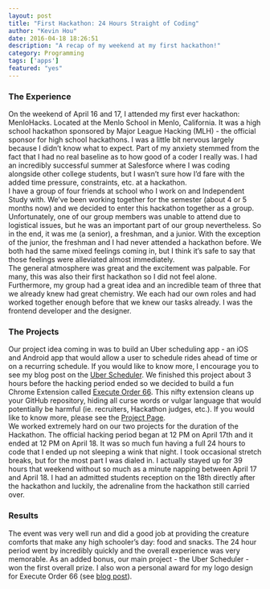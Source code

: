```yaml
---
layout: post
title: "First Hackathon: 24 Hours Straight of Coding"
author: "Kevin Hou"
date: 2016-04-18 18:26:51
description: "A recap of my weekend at my first hackathon!"
category: Programming
tags: ['apps']
featured: "yes"
---
```

<h3 class="post-subheader">The Experience</h3>
On the weekend of April 16 and 17, I attended my first ever hackathon: MenloHacks. Located at the Menlo School in Menlo, California. It was a high school hackathon sponsored by Major League Hacking (MLH) - the official sponsor for high school hackathons. I was a little bit nervous largely because I didn’t know what to expect. Part of my anxiety stemmed from the fact that I had no real baseline as to how good of a coder I really was. I had an incredibly successful summer at Salesforce where I was coding alongside other college students, but I wasn’t sure how I’d fare with the added time pressure, constraints, etc. at a hackathon.
<br class="post-line-break">
I have a group of four friends at school who I work on and Independent Study with. We’ve been working together for the semester (about 4 or 5 months now) and we decided to enter this hackathon together as a group. Unfortunately, one of our group members was unable to attend due to logistical issues, but he was an important part of our group nevertheless. So in the end, it was me (a senior), a freshman, and a junior. With the exception of the junior, the freshman and I had never attended a hackathon before. We both had the same mixed feelings coming in, but I think it’s safe to say that those feelings were alleviated almost immediately.
<br class="post-line-break">
The general atmosphere was great and the excitement was palpable. For many, this was also their first hackathon so I did not feel alone. Furthermore, my group had a great idea and an incredible team of three that we already knew had great chemistry. We each had our own roles and had worked together enough before that we knew our tasks already. I was the frontend developer and the designer.
<br class="post-line-break">
<h3 class="post-subheader">The Projects</h3>
Our project idea coming in was to build an Uber scheduling app - an iOS and Android app that would allow a user to schedule rides ahead of time or on a recurring schedule. If you would like to know more, I encourage you to see my blog post on the <a href="{{ site.baseurl }}/programming/2016/04/21/uber-scheduler-calling-ubers-alarm-clock-style.html" target="_blank">Uber Scheduler</a>. We finished this project about 3 hours before the hacking period ended so we decided to build a fun Chrome Extension called <a href="https://chrome.google.com/webstore/detail/execute-order-66/hgoanjhaboccoaefceiebdodiillhone">Execute Order 66</a>. This nifty extension cleans up your GitHub repository, hiding all curse words or vulgar language that would potentially be harmful (ie. recruiters, Hackathon judges, etc.). If you would like to know more, please see the <a href="{{ site.baseurl }}/blog/projects/Execute-Order-66/" target="_blank">Project Page</a>.
<br class="post-line-break">
We worked extremely hard on our two projects for the duration of the Hackathon. The official hacking period began at 12 PM on April 17th and it ended at 12 PM on April 18. It was so much fun having a full 24 hours to code that I ended up not sleeping a wink that night. I took occasional stretch breaks, but for the most part I was dialed in. I actually stayed up for 39 hours that weekend without so much as a minute napping between April 17 and April 18. I had an admitted students reception on the 18th directly after the hackathon and luckily, the adrenaline from the hackathon still carried over.
<br class="post-line-break">
<h3 class="post-subheader">Results</h3>
The event was very well run and did a good job at providing the creature comforts that make any high schooler’s day: food and snacks. The 24 hour period went by incredibly quickly and the overall experience was very memorable. As an added bonus, our main project - the Uber Scheduler - won the first overall prize. I also won a personal award for my logo design for Execute Order 66 (see <a href="{{ site.baseurl }}/design/2016/05/01/github-octocat-design-challenge-winner.html" target="_blank">blog post</a>).
